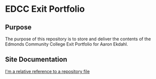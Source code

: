 # EDCC Exit Portfolio

## Purpose
The purpose of this repository is to store and deliver the contents of the Edmonds Community College Exit Portfolio for Aaron Ekdahl.

## Site Documentation
[I'm a relative reference to a repository file](../aaronekdahl/master/site-navigation.pdf)
